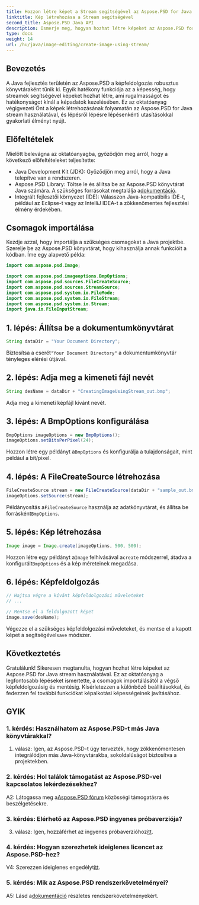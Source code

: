 ```yaml
---
title: Hozzon létre képet a Stream segítségével az Aspose.PSD for Java fájlban
linktitle: Kép létrehozása a Stream segítségével
second_title: Aspose.PSD Java API
description: Ismerje meg, hogyan hozhat létre képeket az Aspose.PSD for Java stream használatával. Kövesse ezt a lépésről lépésre szóló útmutatót a hatékony képfeldolgozás érdekében.
type: docs
weight: 14
url: /hu/java/image-editing/create-image-using-stream/
---
```

## Bevezetés

A Java fejlesztés területén az Aspose.PSD a képfeldolgozás robusztus könyvtáraként tűnik ki. Egyik hatékony funkciója az a képesség, hogy streamek segítségével képeket hozhat létre, ami rugalmasságot és hatékonyságot kínál a képadatok kezelésében. Ez az oktatóanyag végigvezeti Önt a képek létrehozásának folyamatán az Aspose.PSD for Java stream használatával, és lépésről lépésre lépésenkénti utasításokkal gyakorlati élményt nyújt.

## Előfeltételek

Mielőtt belevágna az oktatóanyagba, győződjön meg arról, hogy a következő előfeltételeket teljesítette:

- Java Development Kit (JDK): Győződjön meg arról, hogy a Java telepítve van a rendszeren.
-  Aspose.PSD Library: Töltse le és állítsa be az Aspose.PSD könyvtárat Java számára. A szükséges forrásokat megtalálja a[dokumentáció](https://reference.aspose.com/psd/java/).
- Integrált fejlesztői környezet (IDE): Válasszon Java-kompatibilis IDE-t, például az Eclipse-t vagy az IntelliJ IDEA-t a zökkenőmentes fejlesztési élmény érdekében.

## Csomagok importálása

Kezdje azzal, hogy importálja a szükséges csomagokat a Java projektbe. Szerelje be az Aspose.PSD könyvtárat, hogy kihasználja annak funkcióit a kódban. Íme egy alapvető példa:

```java
import com.aspose.psd.Image;

import com.aspose.psd.imageoptions.BmpOptions;
import com.aspose.psd.sources.FileCreateSource;
import com.aspose.psd.sources.StreamSource;
import com.aspose.psd.system.io.FileMode;
import com.aspose.psd.system.io.FileStream;
import com.aspose.psd.system.io.Stream;
import java.io.FileInputStream;
```

## 1. lépés: Állítsa be a dokumentumkönyvtárat

```java
String dataDir = "Your Document Directory";
```

 Biztosítsa a cserét`"Your Document Directory"` a dokumentumkönyvtár tényleges elérési útjával.

## 2. lépés: Adja meg a kimeneti fájl nevét

```java
String desName = dataDir + "CreatingImageUsingStream_out.bmp";
```

Adja meg a kimeneti képfájl kívánt nevét.

## 3. lépés: A BmpOptions konfigurálása

```java
BmpOptions imageOptions = new BmpOptions();
imageOptions.setBitsPerPixel(24);
```

 Hozzon létre egy példányt a`BmpOptions` és konfigurálja a tulajdonságait, mint például a bit/pixel.

## 4. lépés: A FileCreateSource létrehozása

```java
FileCreateSource stream = new FileCreateSource(dataDir + "sample_out.bmp");
imageOptions.setSource(stream);
```

 Példányosítás a`FileCreateSource` használja az adatkönyvtárat, és állítsa be forrásként`BmpOptions`.

## 5. lépés: Kép létrehozása

```java
Image image = Image.create(imageOptions, 500, 500);
```

 Hozzon létre egy példányt a`Image` felhívásával a`create` módszerrel, átadva a konfigurált`BmpOptions` és a kép méreteinek megadása.

## 6. lépés: Képfeldolgozás

```java
// Hajtsa végre a kívánt képfeldolgozási műveleteket
// ...

// Mentse el a feldolgozott képet
image.save(desName);
```

 Végezze el a szükséges képfeldolgozási műveleteket, és mentse el a kapott képet a segítségével`save` módszer.

## Következtetés

Gratulálunk! Sikeresen megtanulta, hogyan hozhat létre képeket az Aspose.PSD for Java stream használatával. Ez az oktatóanyag a legfontosabb lépéseket ismertette, a csomagok importálásától a végső képfeldolgozásig és mentésig. Kísérletezzen a különböző beállításokkal, és fedezzen fel további funkciókat képalkotási képességeinek javításához.

## GYIK

### 1. kérdés: Használhatom az Aspose.PSD-t más Java könyvtárakkal?

1. válasz: Igen, az Aspose.PSD-t úgy tervezték, hogy zökkenőmentesen integrálódjon más Java-könyvtárakba, sokoldalúságot biztosítva a projektekben.

### 2. kérdés: Hol találok támogatást az Aspose.PSD-vel kapcsolatos lekérdezésekhez?

 A2: Látogassa meg a[Aspose.PSD fórum](https://forum.aspose.com/c/psd/34) közösségi támogatásra és beszélgetésekre.

### 3. kérdés: Elérhető az Aspose.PSD ingyenes próbaverziója?

 3. válasz: Igen, hozzáférhet az ingyenes próbaverzióhoz[itt](https://releases.aspose.com/).

### 4. kérdés: Hogyan szerezhetek ideiglenes licencet az Aspose.PSD-hez?

 V4: Szerezzen ideiglenes engedélyt[itt](https://purchase.aspose.com/temporary-license/).

### 5. kérdés: Mik az Aspose.PSD rendszerkövetelményei?

 A5: Lásd a[dokumentáció](https://reference.aspose.com/psd/java/) részletes rendszerkövetelményekért.